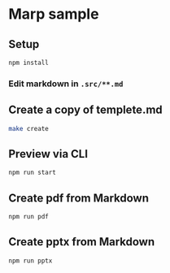 # Marp sample

## Setup
```bash
npm install
```

### Edit markdown  in `.src/**.md`

## Create a copy of templete.md
```bash
make create
```

## Preview via CLI
```bash
npm run start
```

## Create pdf from Markdown
```bash
npm run pdf
```

## Create pptx from Markdown
```bash
npm run pptx
```

